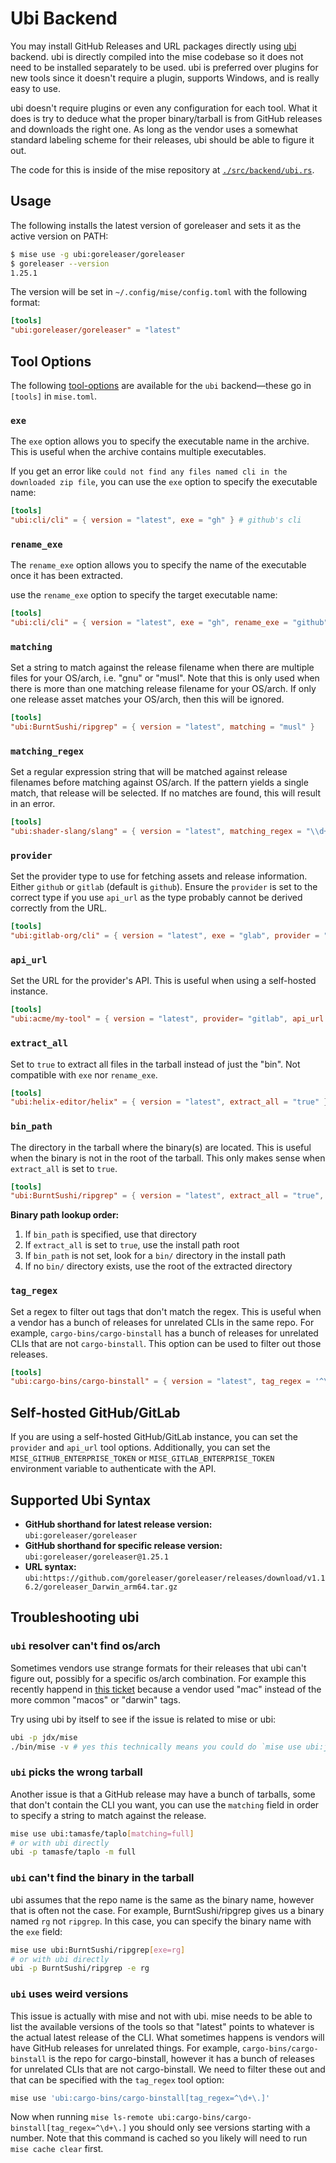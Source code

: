 # Ubi Backend

You may install GitHub Releases and URL packages directly using [ubi](https://github.com/houseabsolute/ubi) backend. ubi is directly compiled into
the mise codebase so it does not need to be installed separately to be used. ubi is preferred over
plugins for new tools since it doesn't require a plugin, supports Windows, and is really easy to use.

ubi doesn't require plugins or even any configuration for each tool. What it does is try to deduce what
the proper binary/tarball is from GitHub releases and downloads the right one. As long as the vendor
uses a somewhat standard labeling scheme for their releases, ubi should be able to figure it out.

The code for this is inside of the mise repository at [`./src/backend/ubi.rs`](https://github.com/jdx/mise/blob/main/src/backend/ubi.rs).

## Usage

The following installs the latest version of goreleaser
and sets it as the active version on PATH:

```sh
$ mise use -g ubi:goreleaser/goreleaser
$ goreleaser --version
1.25.1
```

The version will be set in `~/.config/mise/config.toml` with the following format:

```toml
[tools]
"ubi:goreleaser/goreleaser" = "latest"
```

## Tool Options

The following [tool-options](/dev-tools/#tool-options) are available for the `ubi` backend—these
go in `[tools]` in `mise.toml`.

### `exe`

The `exe` option allows you to specify the executable name in the archive. This is useful when the
archive contains multiple executables.

If you get an error like `could not find any files named cli in the downloaded zip file`, you can
use the `exe` option to specify the executable name:

```toml
[tools]
"ubi:cli/cli" = { version = "latest", exe = "gh" } # github's cli
```

### `rename_exe`

The `rename_exe` option allows you to specify the name of the executable once it has been extracted.

use the `rename_exe` option to specify the target executable name:

```toml
[tools]
"ubi:cli/cli" = { version = "latest", exe = "gh", rename_exe = "github" } # github's cli
```

### `matching`

Set a string to match against the release filename when there are multiple files for your
OS/arch, i.e. "gnu" or "musl". Note that this is only used when there is more than one
matching release filename for your OS/arch. If only one release asset matches your OS/arch,
then this will be ignored.

```toml
[tools]
"ubi:BurntSushi/ripgrep" = { version = "latest", matching = "musl" }
```

### `matching_regex`

Set a regular expression string that will be matched against release filenames before matching
against OS/arch. If the pattern yields a single match, that release will be selected. If no matches
are found, this will result in an error.

```toml
[tools]
"ubi:shader-slang/slang" = { version = "latest", matching_regex = "\\d+\\.tar" }
```

### `provider`

Set the provider type to use for fetching assets and release information. Either `github` or `gitlab` (default is `github`).
Ensure the `provider` is set to the correct type if you use `api_url` as the type probably cannot be derived correctly
from the URL.

```toml
[tools]
"ubi:gitlab-org/cli" = { version = "latest", exe = "glab", provider = "gitlab" }
```

### `api_url`

Set the URL for the provider's API. This is useful when using a self-hosted instance.

```toml
[tools]
"ubi:acme/my-tool" = { version = "latest", provider= "gitlab", api_url = "https://gitlab.acme.com/api/v4" }
```

### `extract_all`

Set to `true` to extract all files in the tarball instead of just the "bin". Not compatible with `exe` nor `rename_exe`.

```toml
[tools]
"ubi:helix-editor/helix" = { version = "latest", extract_all = "true" }
```

### `bin_path`

The directory in the tarball where the binary(s) are located. This is useful when the binary is not in the root of the tarball.
This only makes sense when `extract_all` is set to `true`.

```toml
[tools]
"ubi:BurntSushi/ripgrep" = { version = "latest", extract_all = "true", bin_path = "target/release" }
```

**Binary path lookup order:**

1. If `bin_path` is specified, use that directory
2. If `extract_all` is set to `true`, use the install path root
3. If `bin_path` is not set, look for a `bin/` directory in the install path
4. If no `bin/` directory exists, use the root of the extracted directory

### `tag_regex`

Set a regex to filter out tags that don't match the regex. This is useful when a vendor has a bunch of
releases for unrelated CLIs in the same repo. For example, `cargo-bins/cargo-binstall` has a bunch of
releases for unrelated CLIs that are not `cargo-binstall`. This option can be used to filter out those
releases.

```toml
[tools]
"ubi:cargo-bins/cargo-binstall" = { version = "latest", tag_regex = '^\d+\.' }
```

## Self-hosted GitHub/GitLab

If you are using a self-hosted GitHub/GitLab instance, you can set the `provider` and `api_url` tool options.
Additionally, you can set the `MISE_GITHUB_ENTERPRISE_TOKEN` or `MISE_GITLAB_ENTERPRISE_TOKEN` environment variable to
authenticate with the API.

## Supported Ubi Syntax

- **GitHub shorthand for latest release version:** `ubi:goreleaser/goreleaser`
- **GitHub shorthand for specific release version:** `ubi:goreleaser/goreleaser@1.25.1`
- **URL syntax:** `ubi:https://github.com/goreleaser/goreleaser/releases/download/v1.16.2/goreleaser_Darwin_arm64.tar.gz`

## Troubleshooting ubi

### `ubi` resolver can't find os/arch

Sometimes vendors use strange formats for their releases that ubi can't figure out, possibly for a
specific os/arch combination. For example this recently happend in [this ticket](https://github.com/houseabsolute/ubi/issues/79) because a vendor used
"mac" instead of the more common "macos" or "darwin" tags.

Try using ubi by itself to see if the issue is related to mise or ubi:

```sh
ubi -p jdx/mise
./bin/mise -v # yes this technically means you could do `mise use ubi:jdx/mise` though I don't know why you would
```

### `ubi` picks the wrong tarball

Another issue is that a GitHub release may have a bunch of tarballs, some that don't contain the CLI
you want, you can use the `matching` field in order to specify a string to match against the release.

```sh
mise use ubi:tamasfe/taplo[matching=full]
# or with ubi directly
ubi -p tamasfe/taplo -m full
```

### `ubi` can't find the binary in the tarball

ubi assumes that the repo name is the same as the binary name, however that is often not the case.
For example, BurntSushi/ripgrep gives us a binary named `rg` not `ripgrep`. In this case, you can
specify the binary name with the `exe` field:

```sh
mise use ubi:BurntSushi/ripgrep[exe=rg]
# or with ubi directly
ubi -p BurntSushi/ripgrep -e rg
```

### `ubi` uses weird versions

This issue is actually with mise and not with ubi. mise needs to be able to list the available versions
of the tools so that "latest" points to whatever is the actual latest release of the CLI. What sometimes
happens is vendors will have GitHub releases for unrelated things. For example, `cargo-bins/cargo-binstall`
is the repo for cargo-binstall, however it has a bunch of releases for unrelated CLIs that are not
cargo-binstall. We need to filter these out and that can be specified with the `tag_regex` tool option:

```sh
mise use 'ubi:cargo-bins/cargo-binstall[tag_regex=^\d+\.]'
```

Now when running `mise ls-remote ubi:cargo-bins/cargo-binstall[tag_regex=^\d+\.]` you should only see
versions starting with a number. Note that this command is cached so you likely will need to run `mise cache clear` first.
